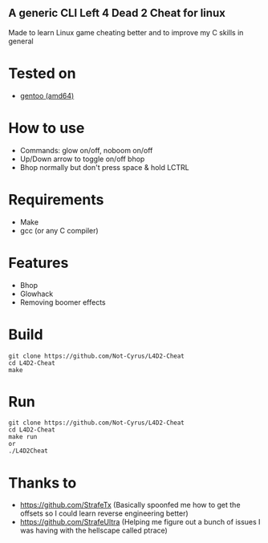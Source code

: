 ## A generic CLI Left 4 Dead 2 Cheat for linux

Made to learn Linux game cheating better and to improve my C skills in general

# Tested on
- [gentoo (amd64)](https://www.gentoo.org/)

# How to use
- Commands: glow on/off, noboom on/off
- Up/Down arrow to toggle on/off bhop
- Bhop normally but don't press space & hold LCTRL

# Requirements
- Make
- gcc (or any C compiler)

# Features

- Bhop
- Glowhack
- Removing boomer effects

# Build 
```
git clone https://github.com/Not-Cyrus/L4D2-Cheat
cd L4D2-Cheat
make
```
# Run
```
git clone https://github.com/Not-Cyrus/L4D2-Cheat
cd L4D2-Cheat
make run 
or 
./L4D2Cheat
```

# Thanks to
- https://github.com/StrafeTx (Basically spoonfed me how to get the offsets so I could learn reverse engineering better)
- https://github.com/StrafeUltra (Helping me figure out a bunch of issues I was having with the hellscape called ptrace)


